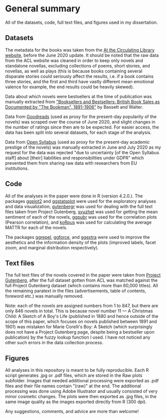 # General summary
All of the datasets, code, full text files, and figures used in my dissertation.

## Datasets

The metadata for the books was taken from the [At the Circulating Library website](http://www.victorianresearch.org/atcl/), before the June 2020 update. It should be noted that the raw data from the ACL website was cleaned in order to keep only novels and standalone novellas, excluding collections of poems, short stories, and novellas, as well as plays (this is because books containing several disparate stories could seriously affect the results, i.e. if a book contains three stories, and the first and third have vastly different mean emotional valence for example, the end results could be heavily skewed).

Data about which novels were bestsellers at the time of publication was manually extracted from ["Booksellers and Bestsellers: British Book Sales as Documented by "The Bookman", 1891-1906"](https://www.jstor.org/stable/30227332?seq=1#metadata_info_tab_contents) by Bassett and Walter.

Data from [Goodreads](https://www.goodreads.com/) (used as proxy for the present-day popularity of the novels) was scraped over the course of June 2020, and slight changes in the number of ratings since then are to be expected. For easier access, the data has been split into several datasets, for each stage of the analysis.

Data from [Open Syllabus](https://opensyllabus.org/) (used as proxy for the present-day academic prestige of the novels) was manually extracted in June and July 2020 as my request for the data was rejected "due to uncertainty [of the Open Syllabus staff] about [their] liabilities and responsibilities under GDPR" which prevented them from sharing raw data with researchers from EU institutions.

## Code

All of the analyses in the paper were done in R (version 4.2.0.). The packages [ggplot2](https://cran.r-project.org/web/packages/ggplot2/index.html) and [ggstatsplot](https://cran.r-project.org/web/packages/ggstatsplot/index.html) were used for the exploratory analyses and data visualization, [gutenbergr](https://cran.r-project.org/web/packages/gutenbergr/index.html) was used for dealing with the full text files taken from Project Gutenberg, [syuzhet](https://cran.r-project.org/web/packages/syuzhet/index.html) was used for getting the mean sentiment of each of the novels, [ggpubr](https://cran.r-project.org/web/packages/ggpubr/index.html) was used for the correlation plots (Pearson correlation), and [koRpus](https://cran.r-project.org/web/packages/koRpus/vignettes/koRpus_vignette.html) was used for calculating the average MATTR for each of the novels.

The packages [ggrepel](https://cran.r-project.org/web/packages/ggrepel/vignettes/ggrepel.html#overview), [ggforce](https://ggforce.data-imaginist.com/), and [ggextra](https://cran.r-project.org/web/packages/ggExtra/vignettes/ggExtra.html) were used to improve the aesthetics and the information density of the plots (improved labels, facet zoom, and marginal distribution respectively).

## Text files

The full text files of the novels covered in the paper were taken from [Project Gutenberg](https://www.gutenberg.org/), after the full dataset gotten from ACL was matched against the full Project Gutenberg dataset (which contains more than 60,000 titles). All the remaining paratext in the files (advertisements, table of contents, foreword etc.) was manually removed.

Note: each of the novels are assigned numbers from 1 to 847, but there are only 846 novels in total. This is because novel number 11 — A Christmas Child: A Sketch of A Boy's Life (published in 1880 and hence outside of the scope of this paper, which focuses on novels published between 1891 and 1901) was mistaken for Marie Corelli's Boy: A Sketch (which surprisingly does not have a Project Gutenberg page, despite being a bestseller upon publication) by the fuzzy lookup function I used. I have not noticed any other such errors in the data collection process.

## Figures

All analyses in this repository is meant to be fully reproducible. Each R script generates .jpg or .pdf files, which are stored in the Raw plots subfolder. Images that needed additional processing were exported as .pdf files and their file names contain "(raw)" at the end. The additional processing was done using Adobe Illustrator and usually consisted of very minor cosmetic changes. The plots were then exported as .jpg files, in the same image quality as the images exported directly from R (300 dpi).

Any suggestions, comments, and advice are more than welcome!
